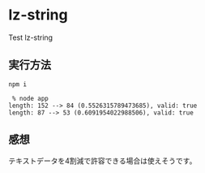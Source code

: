 # lz-string
Test lz-string

## 実行方法
```
npm i
```

```
 % node app
length: 152 --> 84 (0.5526315789473685), valid: true
length: 87 --> 53 (0.6091954022988506), valid: true
```

## 感想
テキストデータを4割減で許容できる場合は使えそうです。
